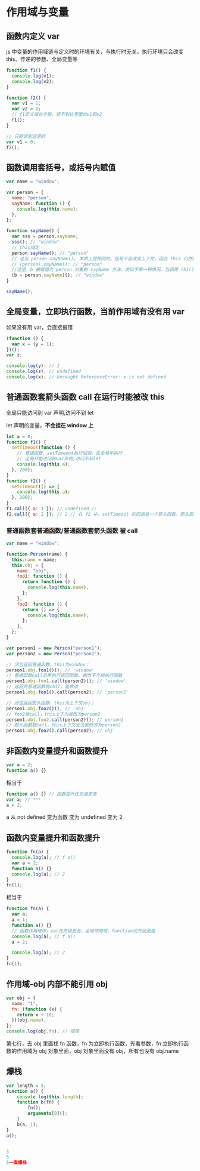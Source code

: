 # 作用域与变量

## 函数内定义 var

js 中变量的作用域链与定义时的环境有关，与执行时无关。执行环境只会改变 this、传递的参数、全局变量等

```js
function f1() {
  console.log(v1);
  console.log(v2);
}

function f2() {
  var v1 = 1;
  var v2 = 2;
  // f1定义域在全局，读不到这里面的v1和v2
  f1();
}

// 只能读到这里的
var v1 = 0;
f2();
```

## 函数调用套括号，或括号内赋值

```js
var name = "window";

var person = {
  name: "person",
  sayName: function () {
    console.log(this.name);
  },
};

function sayName() {
  var sss = person.sayName;
  sss(); // "window"
  // this绑定
  person.sayName(); // "person"
  // 这与 person.sayName(); 本质上是相同的。括号不会改变上下文，因此 this 仍然指向 person，结果是 "person"。
  // (person).sayName(); // "person"
  //这里，b 被赋值为 person 对象的 sayName 方法，类似于第一种情况。当调用 (b)() 时，它作为一个独立的函数被调用，因此 this 默认指向全局对象，结果是 "window"。
  (b = person.sayName)(); // "window"
}

sayName();
```

## 全局变量，立即执行函数，当前作用域有没有用 var

如果没有用 var，会直接报错

```js
(function () {
  var x = (y = 1);
})();
var z;

console.log(y); // 1
console.log(z); // undefined
console.log(x); // Uncaught ReferenceError: x is not defined
```

## 普通函数套箭头函数 call 在运行时能被改 this

全局只能访问到 var 声明,访问不到 let

let 声明的变量，**不会挂在 window 上**

```js
let a = 0;
function f1() {
  setTimeout(function () {
    // 普通函数，setTimeout执行回调，在全局中执行
    // 全局只能访问到var声明,访问不到let
    console.log(this.a);
  }, 200);
}
function f2() {
  setTimeout(() => {
    console.log(this.a);
  }, 200);
}
f1.call({ a: 1 }); // undefined //
f2.call({ a: 2 }); // 2 // 在 f2 中，setTimeout 的回调是一个箭头函数。箭头函数不会创建自己的 this，它会捕获其所在上下文的 this 值。即f2; 因此也可以运行时改变this
```

### 普通函数套普通函数/普通函数套箭头函数 被 call

```js
var name = "window";

function Person(name) {
  this.name = name;
  this.obj = {
    name: "obj",
    foo1: function () {
      return function () {
        console.log(this.name);
      };
    },
    foo2: function () {
      return () => {
        console.log(this.name);
      };
    },
  };
}

var person1 = new Person("person1");
var person2 = new Person("person2");

// 闭包返回普通函数，this为window；
person1.obj.foo1()(); // 'window'
// 普通函数call后再执行返回函数，相当于全局执行函数
person1.obj.foo1.call(person2)(); // 'window'
// 返回完普通函数再call，能修改
person1.obj.foo1().call(person2); // 'person2'

// 闭包返回箭头函数，this为上下文obj；
person1.obj.foo2()(); // 'obj'
// foo2被call，this上下为被改为person2
person1.obj.foo2.call(person2)(); // person2
// 箭头函数被call，this上下文无法被修改为person2
person1.obj.foo2().call(person2); // obj
```

## 非函数内变量提升和函数提升

```js
var a = 2;
function a() {}
```

相当于

```js
function a() {} // 函数提升优先级更高
var a; // ***
a = 2;
```

a 从
not defined
变为函数
变为 undefined
变为 2

## 函数内变量提升和函数提升

```js
function fn(a) {
  console.log(a); // f a()
  var a = 2;
  function a() {}
  console.log(a); // 2
}
fn(1);
```

相当于

```js
function fn(a) {
  var a;
  a = 1;
  function a() {}
  // 函数作用域中，var优先级更高，全局作用域，function优先级更高
  console.log(a); // f a()
  a = 2;

  console.log(a); // 2
}
fn(1);
```

## 作用域-obj 内部不能引用 obj

```js
var obj = {
  name: "1",
  fn: (function (x) {
    return x + 10;
  })(obj.name),
};
console.log(obj.fn); // 报错
```

第七行，去 obj 里面找 fn 函数，fn 为立即执行函数，先看参数，fn 立即执行函数的作用域为 obj 对象里面，obj 对象里面没有 obj，所有也没有 obj.name

## 爆栈

```js
var length = 5;
function a() {
    console.log(this.length);
    function b(fn) {
        fn();
        arguments[0]();
    }
    b(a, 1);
}
a();


5
5
5一直爆栈
```
